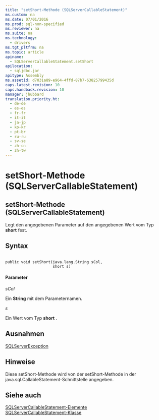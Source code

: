 ```yaml
---
title: "setShort-Methode (SQLServerCallableStatement)"
ms.custom: na
ms.date: 07/01/2016
ms.prod: sql-non-specified
ms.reviewer: na
ms.suite: na
ms.technology: 
  - drivers
ms.tgt_pltfrm: na
ms.topic: article
apiname: 
  - SQLServerCallableStatement.setShort
apilocation: 
  - sqljdbc.jar
apitype: Assembly
ms.assetid: d7031a89-e964-4ffd-87b7-63825799435d
caps.latest.revision: 10
caps.handback.revision: 10
manager: jhubbard
translation.priority.ht: 
  - de-de
  - es-es
  - fr-fr
  - it-it
  - ja-jp
  - ko-kr
  - pt-br
  - ru-ru
  - sv-se
  - zh-cn
  - zh-tw
---
```

# setShort-Methode (SQLServerCallableStatement)
    
## setShort\-Methode \(SQLServerCallableStatement\)  
 Legt den angegebenen Parameter auf den angegebenen Wert vom Typ **short** fest.  
  
## Syntax  
  
```  
  
public void setShort(java.lang.String sCol,  
                     short s)  
```  
  
#### Parameter  
 *sCol*  
  
 Ein **String** mit dem Parameternamen.  
  
 *s*  
  
 Ein Wert vom Typ **short** .  
  
## Ausnahmen  
 [SQLServerException](../content/SQLServerException-Class.md)  
  
## Hinweise  
 Diese setShort\-Methode wird von der setShort\-Methode in der java.sql.CallableStatement\-Schnittstelle angegeben.  
  
## Siehe auch  
 [SQLServerCallableStatement-Elemente](../content/SQLServerCallableStatement-Members.md)   
 [SQLServerCallableStatement-Klasse](../content/SQLServerCallableStatement-Class.md)  
  
  